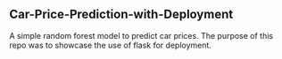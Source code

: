 ## Car-Price-Prediction-with-Deployment

A simple random forest model to predict car prices. The purpose of this repo was to showcase the use of flask for deployment.
